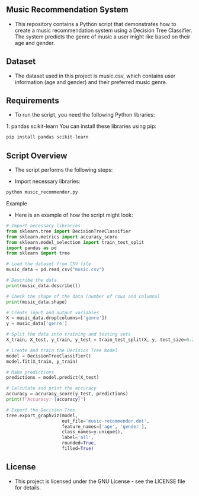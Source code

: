## Music Recommendation System

- This repository contains a Python script that demonstrates how to create a music recommendation system using a Decision Tree Classifier. The system predicts the genre of music a user might like based on their age and gender.

## Dataset

- The dataset used in this project is music.csv, which contains user information (age and gender) and their preferred music genre.

## Requirements

- To run the script, you need the following Python libraries:

1: pandas
scikit-learn
You can install these libraries using pip:

```py
pip install pandas scikit-learn
```

## Script Overview

- The script performs the following steps:

- Import necessary libraries:

```py
python music_recommender.py
```

Example

- Here is an example of how the script might look:

```py
# Import necessary libraries
from sklearn.tree import DecisionTreeClassifier
from sklearn.metrics import accuracy_score
from sklearn.model_selection import train_test_split
import pandas as pd
from sklearn import tree

# Load the dataset from CSV file
music_data = pd.read_csv("music.csv")

# Describe the data
print(music_data.describe())

# Check the shape of the data (number of rows and columns)
print(music_data.shape)

# Create input and output variables
X = music_data.drop(columns=['genre'])
y = music_data['genre']

# Split the data into training and testing sets
X_train, X_test, y_train, y_test = train_test_split(X, y, test_size=0.2)

# Create and train the Decision Tree model
model = DecisionTreeClassifier()
model.fit(X_train, y_train)

# Make predictions
predictions = model.predict(X_test)

# Calculate and print the accuracy
accuracy = accuracy_score(y_test, predictions)
print(f"Accuracy: {accuracy}")

# Export the Decision Tree
tree.export_graphviz(model,
                     out_file='music-recommender.dot',
                     feature_names=['age', 'gender'],
                     class_names=y.unique(),
                     label='all',
                     rounded=True,
                     filled=True)
```

## License

- This project is licensed under the GNU License - see the LICENSE file for details.

